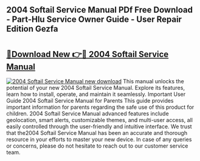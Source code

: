 ## 2004 Softail Service Manual PDf Free Download - Part-Hlu Service Owner Guide - User Repair Edition Gezfa

# <h2><a href="http://bc14273.oget.top/?id=2004+Softail+Service+Manual">🔗Download New 👉🔴 2004 Softail Service Manual</a></h2>

[![2004 Softail Service Manual new download](https://i.imgur.com/5g1atiW.png)](http://bc14273.oget.top/?id=2004+Softail+Service+Manual)
This manual unlocks the potential of your new 2004 Softail Service Manual. Explore its features, learn how to install, operate, and maintain it seamlessly. Important User Guide 2004 Softail Service Manual for Parents This guide provides important information for parents regarding the safe use of this product for children. 2004 Softail Service Manual advanced features include geolocation, smart alerts, customizable themes, and multi-user access, all easily controlled through the user-friendly and intuitive interface. We trust that the2004 Softail Service Manual has been an accurate and thorough resource in your efforts to master your new device. In case of any queries or concerns, please do not hesitate to reach out to our customer service team.
